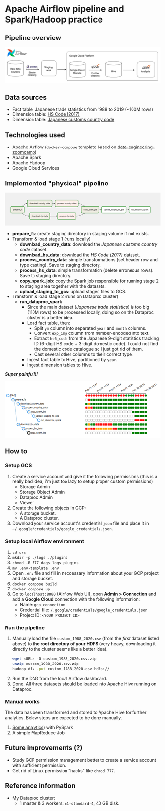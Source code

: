 # Apache Airflow pipeline and Spark/Hadoop practice

## Pipeline overview

![Expected pipeline](assets/draft_pipeline.jpeg)

## Data sources
- Fact table: [Japanese trade statistics from 1988 to 2019](https://www.kaggle.com/datasets/zanjibar/100-million-data-csv) (~100M rows)
- Dimension table: [HS Code (2017)](https://github.com/datasets/harmonized-system/)
- Dimension table: [Japanese customs country code](https://www.customs.go.jp/toukei/sankou/code/country_e.htm)

## Technologies used 
- Apache Airflow (`docker-compose` template based on [data-engineering-zoomcamp](https://github.com/DataTalksClub/data-engineering-zoomcamp))
- Apache Spark
- Apache Hadoop 
- Google Cloud Services

## Implemented "physical" pipeline
![airflow_pipeline](assets/airflow_pipeline.png)

- **prepare_fs**: create staging directory in staging volume if not exists.
- Transform & load stage 1 (runs locally)
  - **download_country_data**: download the _Japanese customs country code_ dataset.
  - **download_hs_data**: download the _HS Code (2017)_ dataset.
  - **process_country_data**: simple transformations (set header row and type casting). Save to staging directory.
  - **process_hs_data**: simple transformation (delete erroneous rows). Save to staging directory.
  - **copy_spark_job**: copy the Spark job responsible for running stage 2 to staging area together with the datasets.
  - **upload_staging_to_gcs**: upload staged files to GCS.
- Transform & load stage 2 (runs on Dataproc cluster)
  - **run_dataproc_spark**
    - Since the main dataset (_Japanese trade statistics_) is too big (110M rows) to be processed locally, doing so on the Dataproc cluster is a better idea.
    - Load fact table, then:
      - Split `ym` column into separated `year` and `month` columns.
      - Convert `exp_imp` column from number-encoded into text.
      - Extract `hs6_code` from the Japanese 9-digit statistics tracking ID (6-digit HS code + 3-digit domestic code). I could not find the domestic code catalogue so I just got rid of them.
      - Cast several other columns to their correct type.
    - Ingest fact table to Hive, partitioned by `year`. 
    - Ingest dimension tables to Hive.


***Super painful!!!***

![super-pain](assets/pain.png)

## How to

### Setup GCS
1. Create a service account and give it the following permissions (this is a really bad idea, i'm just too lazy to setup proper custom permissions)
   <!-- - BigQuery Admin  -->
   - Storage Admin 
   - Storage Object Admin 
   - Dataproc Admin
   - Viewer 
2. Create the following objects in GCP:
   - A storage bucket.
   - A Dataproc cluster.
3. Download your service account's credential `json` file and place it in `~/.google/credentials/google_credentials.json`.

### Setup local Airflow environment
1. `cd src` 
2. `mkdir -p ./logs ./plugins`
3. `chmod -R 777 dags logs plugins`
4. `mv .env-template .env`
5. Open `.env` file and fill in neccessary information about your GCP project and storage bucket.
6. `docker compose build`
7. `docker compose up`
8. Go to `localhost:8080` (Airflow Web UI), open **Admin > Connection** and add a **Google Cloud** connection with the following information: 
   - Name: `gcp_connection`
   - Credential file: `/.google/credentials/google_credentials.json`
   - Project ID: `<YOUR PROJECT ID>`

### Run the pipeline 
1. Manually load the file `custom_1988_2020.csv` (from the _first_ dataset listed above) to **the root directory of your 
HDFS** (very heavy, downloading it directly to the cluster seems like a better idea).
   ```bash 
   wget <URL> -O custom_1988_2020.csv.zip
   unzip custom_1988_2020.csv.zip
   hadoop dfs -put custom_1988_2020.csv hdfs://
   ```
2. Run the DAG from the local Airflow dashboard.
3. Done. All three datasets should be loaded into Apache Hive running on Dataproc.

### Manual works 
The data has been transformed and stored to Apache Hive for further analytics. Below steps are expected to be done manually.

1. [Some analytics](src/extra/analytics.ipynb)) with PySpark
2. ~~A simple MapReduce Job~~


## Future improvements (?)
- Study GCP permission management better to create a service account with sufficient permission.
- Get rid of Linux permission "hacks" like `chmod 777`.
  

## Reference information 
- My Dataproc cluster: 
  - 1 master & 3 workers: `n1-standard-4`, 40 GB disk.
